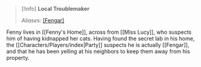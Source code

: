 >[!info] 
>**Local Troublemaker**
>
>*Aliases:* [[Fengar]](?)
>

Fenny lives in [[Fenny's Home]], across from [[Miss Lucy]], who suspects him of having kidnapped her cats. Having found the secret lab in his home, the [[Characters/Players/index|Party]] suspects he is actually [[Fengar]], and that he has been yelling at his neighbors to keep them away from his property.